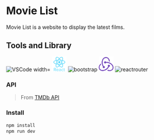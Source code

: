 # Movie List

Movie List is a website to display the latest films.

## Tools and Library

<div align="left"> 
<img src="https://www.vectorlogo.zone/logos/visualstudio_code/visualstudio_code-icon.svg" alt="VSCode width="40" height="40"/> 
<img src="https://raw.githubusercontent.com/devicons/devicon/master/icons/react/react-original-wordmark.svg" alt="react" width="40" height="40"/>  
<img src="https://www.vectorlogo.zone/logos/getbootstrap/getbootstrap-icon.svg" alt="bootstrap" width="40" height="40"/> 
<img src="https://raw.githubusercontent.com/devicons/devicon/master/icons/redux/redux-original.svg" alt="redux" width="40" height="40"/>
<img src="https://brandeps.com/logo-download/R/React-Router-logo-vector-01.svg" alt="reactrouter" width="40" height="40"/> 
</div>

### API

> From [TMDb API](https://developer.themoviedb.org/docs)

### Install

```
npm install
npm run dev
```
